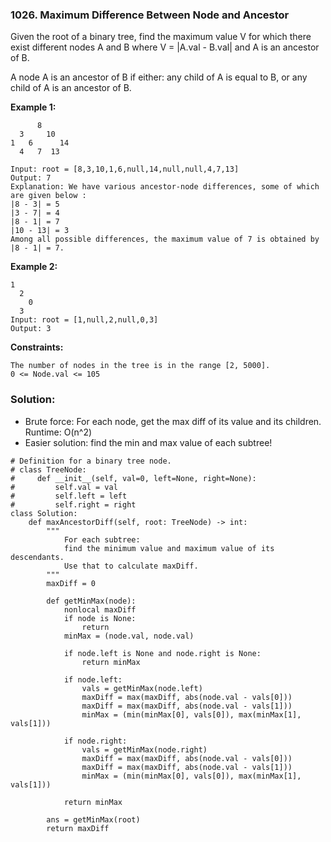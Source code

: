 ### 1026. Maximum Difference Between Node and Ancestor

Given the root of a binary tree, find the maximum value V for which there exist different nodes A and B where V = |A.val - B.val| and A is an ancestor of B.

A node A is an ancestor of B if either: any child of A is equal to B, or any child of A is an ancestor of B. 

**Example 1:**
```
      8
  3     10
1   6      14
  4   7  13
  
Input: root = [8,3,10,1,6,null,14,null,null,4,7,13]
Output: 7
Explanation: We have various ancestor-node differences, some of which are given below :
|8 - 3| = 5
|3 - 7| = 4
|8 - 1| = 7
|10 - 13| = 3
Among all possible differences, the maximum value of 7 is obtained by |8 - 1| = 7.
```

**Example 2:**
```
1
  2
    0
  3
Input: root = [1,null,2,null,0,3]
Output: 3
``` 

**Constraints:**
```
The number of nodes in the tree is in the range [2, 5000].
0 <= Node.val <= 105
```

### Solution:
- Brute force: For each node, get the max diff of its value and its children. Runtime: O(n^2)
- Easier solution: find the min and max value of each subtree!

```
# Definition for a binary tree node.
# class TreeNode:
#     def __init__(self, val=0, left=None, right=None):
#         self.val = val
#         self.left = left
#         self.right = right
class Solution:
    def maxAncestorDiff(self, root: TreeNode) -> int:
        """
            For each subtree:
            find the minimum value and maximum value of its descendants.
            Use that to calculate maxDiff.
        """
        maxDiff = 0
        
        def getMinMax(node):
            nonlocal maxDiff
            if node is None:
                return
            minMax = (node.val, node.val)
            
            if node.left is None and node.right is None:
                return minMax
            
            if node.left:
                vals = getMinMax(node.left)
                maxDiff = max(maxDiff, abs(node.val - vals[0]))
                maxDiff = max(maxDiff, abs(node.val - vals[1]))
                minMax = (min(minMax[0], vals[0]), max(minMax[1], vals[1]))
                
            if node.right:
                vals = getMinMax(node.right)
                maxDiff = max(maxDiff, abs(node.val - vals[0]))
                maxDiff = max(maxDiff, abs(node.val - vals[1]))
                minMax = (min(minMax[0], vals[0]), max(minMax[1], vals[1]))
            
            return minMax
        
        ans = getMinMax(root)
        return maxDiff
        
```
